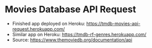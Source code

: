 # Movies Database API Request

* Finished app deployed on Heroku:   https://tmdb-movies-api-request.herokuapp.com/
* Similar app on Heroku: https://tmdb-rf-genres.herokuapp.com/
* Source: https://www.themoviedb.org/documentation/api
